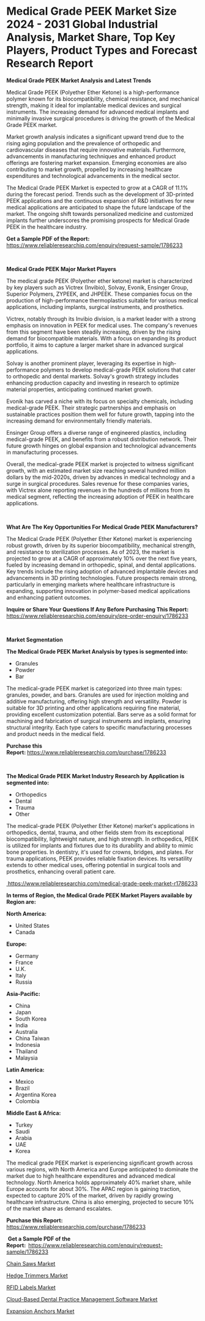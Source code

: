 <p><h1>Medical Grade PEEK Market Size 2024 - 2031 Global Industrial Analysis, Market Share, Top Key Players, Product Types and Forecast Research Report</h1></p><p><strong>Medical Grade PEEK Market Analysis and Latest Trends</strong></p>
<p><p>Medical Grade PEEK (Polyether Ether Ketone) is a high-performance polymer known for its biocompatibility, chemical resistance, and mechanical strength, making it ideal for implantable medical devices and surgical instruments. The increasing demand for advanced medical implants and minimally invasive surgical procedures is driving the growth of the Medical Grade PEEK market. </p><p>Market growth analysis indicates a significant upward trend due to the rising aging population and the prevalence of orthopedic and cardiovascular diseases that require innovative materials. Furthermore, advancements in manufacturing techniques and enhanced product offerings are fostering market expansion. Emerging economies are also contributing to market growth, propelled by increasing healthcare expenditures and technological advancements in the medical sector.</p><p>The Medical Grade PEEK Market is expected to grow at a CAGR of 11.1% during the forecast period. Trends such as the development of 3D-printed PEEK applications and the continuous expansion of R&D initiatives for new medical applications are anticipated to shape the future landscape of the market. The ongoing shift towards personalized medicine and customized implants further underscores the promising prospects for Medical Grade PEEK in the healthcare industry.</p></p>
<p><strong>Get a Sample PDF of the Report:&nbsp;</strong> <a href="https://www.reliableresearchiq.com/enquiry/request-sample/1786233?utm_campaign=1404&utm_medium=2&utm_source=Github&utm_content=ia&utm_term=09102024&utm_id=medical-grade-peek">https://www.reliableresearchiq.com/enquiry/request-sample/1786233</a></p>
<p>&nbsp;</p>
<p><strong>Medical Grade PEEK Major Market Players</strong></p>
<p><p>The medical grade PEEK (Polyether ether ketone) market is characterized by key players such as Victrex (Invibio), Solvay, Evonik, Ensinger Group, Superior Polymers, ZYPEEK, and JHPEEK. These companies focus on the production of high-performance thermoplastics suitable for various medical applications, including implants, surgical instruments, and prosthetics.</p><p>Victrex, notably through its Invibio division, is a market leader with a strong emphasis on innovation in PEEK for medical uses. The company's revenues from this segment have been steadily increasing, driven by the rising demand for biocompatible materials. With a focus on expanding its product portfolio, it aims to capture a larger market share in advanced surgical applications.</p><p>Solvay is another prominent player, leveraging its expertise in high-performance polymers to develop medical-grade PEEK solutions that cater to orthopedic and dental markets. Solvay's growth strategy includes enhancing production capacity and investing in research to optimize material properties, anticipating continued market growth.</p><p>Evonik has carved a niche with its focus on specialty chemicals, including medical-grade PEEK. Their strategic partnerships and emphasis on sustainable practices position them well for future growth, tapping into the increasing demand for environmentally friendly materials.</p><p>Ensinger Group offers a diverse range of engineered plastics, including medical-grade PEEK, and benefits from a robust distribution network. Their future growth hinges on global expansion and technological advancements in manufacturing processes.</p><p>Overall, the medical-grade PEEK market is projected to witness significant growth, with an estimated market size reaching several hundred million dollars by the mid-2020s, driven by advances in medical technology and a surge in surgical procedures. Sales revenue for these companies varies, with Victrex alone reporting revenues in the hundreds of millions from its medical segment, reflecting the increasing adoption of PEEK in healthcare applications.</p></p>
<p>&nbsp;</p>
<p><strong>What Are The Key Opportunities For Medical Grade PEEK Manufacturers?</strong></p>
<p><p>The Medical Grade PEEK (Polyether Ether Ketone) market is experiencing robust growth, driven by its superior biocompatibility, mechanical strength, and resistance to sterilization processes. As of 2023, the market is projected to grow at a CAGR of approximately 10% over the next five years, fueled by increasing demand in orthopedic, spinal, and dental applications. Key trends include the rising adoption of advanced implantable devices and advancements in 3D printing technologies. Future prospects remain strong, particularly in emerging markets where healthcare infrastructure is expanding, supporting innovation in polymer-based medical applications and enhancing patient outcomes.</p></p>
<p><strong>Inquire or Share Your Questions If Any Before Purchasing This Report:</strong> <a href="https://www.reliableresearchiq.com/enquiry/pre-order-enquiry/1786233?utm_campaign=1404&utm_medium=2&utm_source=Github&utm_content=ia&utm_term=09102024&utm_id=medical-grade-peek">https://www.reliableresearchiq.com/enquiry/pre-order-enquiry/1786233</a></p>
<p>&nbsp;</p>
<p><strong>Market Segmentation</strong></p>
<p><strong>The Medical Grade PEEK Market Analysis by types is segmented into:</strong></p>
<p><ul><li>Granules</li><li>Powder</li><li>Bar</li></ul></p>
<p><p>The medical-grade PEEK market is categorized into three main types: granules, powder, and bars. Granules are used for injection molding and additive manufacturing, offering high strength and versatility. Powder is suitable for 3D printing and other applications requiring fine material, providing excellent customization potential. Bars serve as a solid format for machining and fabrication of surgical instruments and implants, ensuring structural integrity. Each type caters to specific manufacturing processes and product needs in the medical field.</p></p>
<p><strong>Purchase this Report:&nbsp;</strong><a href="https://www.reliableresearchiq.com/purchase/1786233?utm_campaign=1404&utm_medium=2&utm_source=Github&utm_content=ia&utm_term=09102024&utm_id=medical-grade-peek">https://www.reliableresearchiq.com/purchase/1786233</a></p>
<p>&nbsp;</p>
<p><strong>The Medical Grade PEEK Market Industry Research by Application is segmented into:</strong></p>
<p><ul><li>Orthopedics</li><li>Dental</li><li>Trauma</li><li>Other</li></ul></p>
<p><p>The medical-grade PEEK (Polyether Ether Ketone) market's applications in orthopedics, dental, trauma, and other fields stem from its exceptional biocompatibility, lightweight nature, and high strength. In orthopedics, PEEK is utilized for implants and fixtures due to its durability and ability to mimic bone properties. In dentistry, it's used for crowns, bridges, and plates. For trauma applications, PEEK provides reliable fixation devices. Its versatility extends to other medical uses, offering potential in surgical tools and prosthetics, enhancing overall patient care.</p></p>
<p><a href="https://www.reliableresearchiq.com/medical-grade-peek-market-r1786233?utm_campaign=1404&utm_medium=2&utm_source=Github&utm_content=ia&utm_term=09102024&utm_id=medical-grade-peek">&nbsp;https://www.reliableresearchiq.com/medical-grade-peek-market-r1786233</a></p>
<p><strong>In terms of Region, the Medical Grade PEEK Market Players available by Region are:</strong></p>
<p>
    <p> <strong> North America: </strong>
        <ul>
            <li>United States</li>
            <li>Canada</li>
        </ul>
        </p> 
    <p> <strong> Europe: </strong>
        <ul>
            <li>Germany</li>
            <li>France</li>
            <li>U.K.</li>
            <li>Italy</li>
            <li>Russia</li>
        </ul>
        </p> 
    <p> <strong> Asia-Pacific: </strong>
        <ul>
            <li>China</li>
            <li>Japan</li>
            <li>South Korea</li>
            <li>India</li>
            <li>Australia</li>
            <li>China Taiwan</li>
            <li>Indonesia</li>
            <li>Thailand</li>
            <li>Malaysia</li>
        </ul>
        </p> 
    <p> <strong> Latin America: </strong>
        <ul>
            <li>Mexico</li>
            <li>Brazil</li>
            <li>Argentina Korea</li>
            <li>Colombia</li>
        </ul>
        </p> 
    <p> <strong> Middle East & Africa: </strong>
        <ul>
            <li>Turkey</li>
            <li>Saudi</li>
            <li>Arabia</li>
            <li>UAE</li>
            <li>Korea</li>
        </ul>
    </p>
    </p>
<p><p>The medical grade PEEK market is experiencing significant growth across various regions, with North America and Europe anticipated to dominate the market due to high healthcare expenditures and advanced medical technology. North America holds approximately 40% market share, while Europe accounts for about 30%. The APAC region is gaining traction, expected to capture 20% of the market, driven by rapidly growing healthcare infrastructure. China is also emerging, projected to secure 10% of the market share as demand escalates.</p></p>
<p><strong>Purchase this Report: </strong><a href="https://www.reliableresearchiq.com/purchase/1786233?utm_campaign=1404&utm_medium=2&utm_source=Github&utm_content=ia&utm_term=09102024&utm_id=medical-grade-peek">https://www.reliableresearchiq.com/purchase/1786233</a></p>
<p>&nbsp;<strong>Get a Sample PDF of the Report:&nbsp;&nbsp;</strong><a href="https://www.reliableresearchiq.com/enquiry/request-sample/1786233?utm_campaign=1404&utm_medium=2&utm_source=Github&utm_content=ia&utm_term=09102024&utm_id=medical-grade-peek">https://www.reliableresearchiq.com/enquiry/request-sample/1786233</a></p>
<p><strong></strong></p>
<p><p><a href="https://www.linkedin.com/pulse/chain-saws-market-forecasts-trends-impact-analysis-2024-2031-eakxe?utm_campaign=1404&utm_medium=2&utm_source=Github&utm_content=ia&utm_term=09102024&utm_id=medical-grade-peek">Chain Saws Market</a></p><p><a href="https://www.linkedin.com/pulse/hedge-trimmers-market-trends-focusing-insight-forecast-e6zfe?utm_campaign=1404&utm_medium=2&utm_source=Github&utm_content=ia&utm_term=09102024&utm_id=medical-grade-peek">Hedge Trimmers Market</a></p><p><a href="https://www.linkedin.com/pulse/rfid-labels-market-share-analysis-growth-trends-forecasts-cczfe?utm_campaign=1404&utm_medium=2&utm_source=Github&utm_content=ia&utm_term=09102024&utm_id=medical-grade-peek">RFID Labels Market</a></p><p><a href="https://github.com/NarcisoFerry/Market-Research-Report-List-1/blob/main/cloud-based-dental-practice-management-software-market.md?utm_campaign=1404&utm_medium=2&utm_source=Github&utm_content=ia&utm_term=09102024&utm_id=medical-grade-peek">Cloud-Based Dental Practice Management Software Market</a></p><p><a href="https://www.linkedin.com/pulse/expansion-anchors-market-forecasts-trends-impact-analysis-0wejc?trackingId=BZGe9BAJSEifF6we0fpHIw%3D%3D&utm_campaign=1404&utm_medium=2&utm_source=Github&utm_content=ia&utm_term=09102024&utm_id=medical-grade-peek">Expansion Anchors Market</a></p></p>